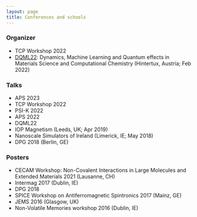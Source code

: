 ```yaml
---
layout: page
title: Conferences and schools
---
```


<div>
<h3 style='text-transform: none;'>Organizer</h3>
</div>      
<ul style='list'>
  <li>TCP Workshop 2022</li>
  <li><a href="https://dqml22.github.io/">DQML22</a>: Dynamics, Machine Learning and Quantum effects in Materials Science and Computational Chemistry (Hintertux, Austria; Feb 2022)</li>
</ul>   
<div>
<h3 style='text-transform: none;'>Talks</h3>
</div>    
<ul style='list'>
  <li>APS 2023</li>
  <li>TCP Workshop 2022</li>
  <li>PSI-K 2022</li>
  <li>APS 2022</li>
  <li>DQML22</li>
  <li>IOP Magnetism (Leeds, UK; Apr 2019)</li>
  <li>Nanoscale Simulators of Ireland (Limerick, IE; May 2018)</li>
  <li>DPG 2018 (Berlin, GE)</li>
</ul>   

<div>
<h3 style='text-transform: none;'>Posters</h3>
</div>    
<ul style='list'>
  <li>CECAM Workshop: Non-Covalent Interactions in Large Molecules and Extended Materials 2021 (Lausanne, CH)</li>
  <li>Intermag 2017 (Dublin, IE)</li>
  <li>DPG 2018</li>
  <li>SPICE Workshop on Antiferromagnetic Spintronics 2017 (Mainz, GE)</li>
  <li>JEMS 2016 (Glasgow, UK)</li>
  <li>Non-Volatile Memories workshop 2016 (Dublin, IE)</li>
</ul>
